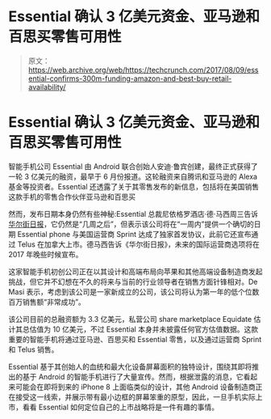 # Essential 确认 3 亿美元资金、亚马逊和百思买零售可用性 

> 原文：<https://web.archive.org/web/https://techcrunch.com/2017/08/09/essential-confirms-300m-funding-amazon-and-best-buy-retail-availability/>

# Essential 确认 3 亿美元资金、亚马逊和百思买零售可用性

智能手机公司 Essential 由 Android 联合创始人安迪·鲁宾创建，最终正式获得了一轮 3 亿美元的融资，最早于 6 月份报道。这轮融资来自腾讯和亚马逊的 Alexa 基金等投资者。Essential 还透露了关于其零售发布的新信息，包括将在美国销售这款手机的零售合作伙伴亚马逊和百思买

然而，发布日期本身仍然有些神秘:Essential 总裁尼依格罗酒店·德·马西周三告诉[华尔街日报](https://web.archive.org/web/20221206084622/https://www.wsj.com/articles/amazon-and-tencent-back-smartphone-maker-essential-1502283648?mod=e2twd)，它仍然是“几周之后”，但表示该公司将在“一周内”提供一个确切的日期 Essential phone 与美国运营商 Sprint 达成了独家首发协议，此前它还宣布通过 Telus 在加拿大上市。德马西告诉《华尔街日报》，未来的国际运营商选项将在 2017 年晚些时候宣布。

这家智能手机初创公司正在以其设计和高端布局向苹果和其他高端设备制造商发起挑战，但它并不幻想在不久的将来与当前的行业领导者在销售方面针锋相对。De Masi 表示，考虑到该公司是一家新成立的公司，该公司将认为第一年的低个位数百万销售额“非常成功”。

该公司目前的总融资额为 3.3 亿美元，私营公司 share marketplace Equidate 估计其总估值为 10 亿美元，不过 Essential 本身并未披露任何官方估值数据。这款重要的智能手机将通过亚马逊、百思买和 Essential 零售，以及通过运营商 Sprint 和 Telus 销售。

Essential 基于其创始人的血统和最大化设备屏幕面积的独特设计，围绕其即将推出的基于 Android 的智能手机进行了大量宣传。然而，根据泄露的消息，它看起来可能会在即将到来的 iPhone 8 上面临类似的设计，其他 Android 设备制造商正在接受这一线索，并展示带有最小边框的屏幕笨重的原型，因此，一旦手机实际上市，看看 Essential 如何定位自己的上市战略将是一件有趣的事情。